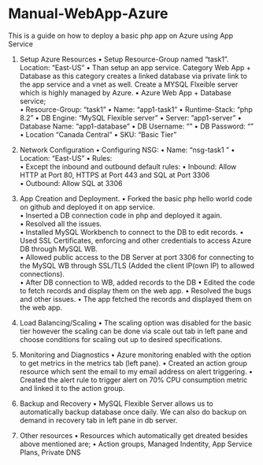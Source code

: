 # Manual-WebApp-Azure
This is a guide on how to deploy a basic php app on Azure using App Service

1. Setup Azure Resources 
    • Setup Resource-Group named “task1”. Location: “East-US” 
    • Than setup an app service. Category Web App + Database as this category creates a linked database via private link to the app service and a vnet as well. Create a MYSQL Flxeible server which is highly managed by Azure. 
    • Azure Web App + Database service;  
      • Resource-Group: “task1” 
      • Name: “app1-task1” 
      • Runtime-Stack: “php 8.2” 
      • DB Engine: “MySQL Flexible server” 
      • Server:  ”app1-server” 
      • Database Name: “app1-database” 
      • DB Username: “” 
      • DB Password: “” 
      • Location “Canada Central” 
      • SKU: “Basic Tier” 

2. Network Configuration 
    • Configuring NSG: 
    • Name: “nsg-task1 ” 
    • Location: “East-US” 
    • Rules:  
      • Except the inbound and outbound default rules: 
        • Inbound: Allow HTTP at Port 80, HTTPS at Port 443 and SQL at Port 3306   
        • Outbound: Allow SQL at 3306 

3. App Creation and Deployment. 
    • Forked the basic php hello world code on github and deployed it on app service.  
    • Inserted a DB connection code in php and deployed it again.  
    • Resolved all the issues.  
    • Installed MySQL Workbench to connect to the DB to edit records. 
    • Used SSL Certificates, enforcing and other credentials to access Azure DB through MySQL WB.  
    • Allowed public access to the DB Server at port 3306 for connecting to the MySQL WB through SSL/TLS (Added the client IP(own IP) to allowed connections).  
    • After DB connection to WB, added records to the DB 
    • Edited the code to fetch records and display them on the web app. 
    • Resolved the bugs and other issues. 
    • The app fetched the records and displayed them on the web app. 
 
4. Load Balancing/Scaling 
    • The scaling option was disabled for the basic tier however the scaling can be done via scale out tab in left pane and choose conditions for scaling out up to desired specifications. 

5. Monitoring and Diagnostics 
    • Azure monitoring enabled with the option to get metrics in the metrics tab (left pane). 
    • Created an action group resource which sent the email to my email address on alert triggering. 
    • Created the alert rule to trigger alert on 70% CPU consumption metric and linked it to the action group. 

6. Backup and Recovery 
    • MySQL Flexible Server allows us to automatically backup database once daily. We can also do backup on demand in recovery tab in left pane in db server. 

7. Other resources
    • Resources which automatically get dreated besides above mentioned are;
      • Action groups, Managed Indentity, App Service Plans, Private DNS 
